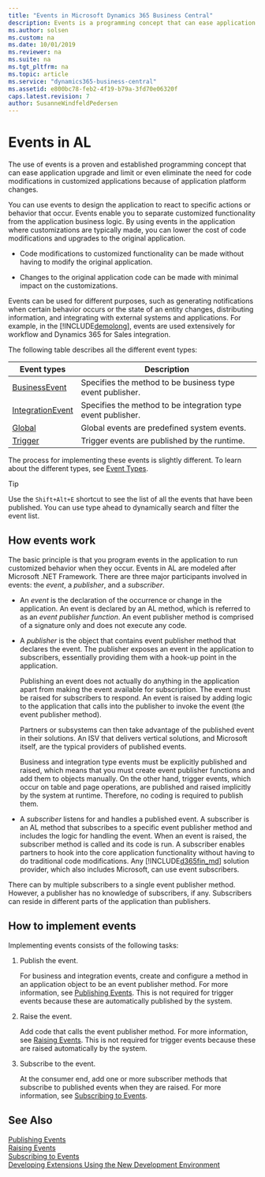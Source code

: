 ```yaml
---
title: "Events in Microsoft Dynamics 365 Business Central"
description: Events is a programming concept that can ease application upgrade and limit the code modifications in customized applications during platform changes. 
ms.author: solsen
ms.custom: na
ms.date: 10/01/2019
ms.reviewer: na
ms.suite: na
ms.tgt_pltfrm: na
ms.topic: article
ms.service: "dynamics365-business-central"
ms.assetid: e800bc78-feb2-4f19-b79a-3fd70e06320f
caps.latest.revision: 7
author: SusanneWindfeldPedersen
---
```


 

# Events in AL
The use of events is a proven and established programming concept that can ease application upgrade and limit or even eliminate the need for code modifications in customized applications because of application platform changes.  

You can use events to design the application to react to specific actions or behavior that occur. Events enable you to separate customized functionality from the application business logic. By using events in the application where customizations are typically made, you can lower the cost of code modifications and upgrades to the original application.  

-   Code modifications to customized functionality can be made without having to modify the original application.  

-   Changes to the original application code can be made with minimal impact on the customizations.  

Events can be used for different purposes, such as generating notifications when certain behavior occurs or the state of an entity changes, distributing information, and integrating with external systems and applications. For example, in the [!INCLUDE[demolong](includes/demolong_md.md)], events are used extensively for workflow and Dynamics 365 for Sales integration.

The following table describes all the different event types:  

|Event types | Description | 
|------------|-------------|
|[BusinessEvent](methods/devenv-business-attribute.md) |Specifies the method to be business type event publisher.  |
|[IntegrationEvent](methods/devenv-integration-attribute.md) |Specifies the method to be integration type event publisher. |
|[Global](devenv-event-types.md#global-events) |Global events are predefined system events. |
|[Trigger](devenv-event-types.md#trigger-events) |Trigger events are published by the runtime.  | 

The process for implementing these events is slightly different. To learn about the different types, see [Event Types](devenv-event-types.md).

> [!TIP]
> Use the `Shift+Alt+E` shortcut to see the list of all the events that have been published. You can use type ahead to dynamically search and filter the event list. 

## How events work  
The basic principle is that you program events in the application to run customized behavior when they occur. Events in AL are modeled after Microsoft .NET Framework. There are three major participants involved in events: the *event*, a *publisher*, and a *subscriber*.  

- An *event* is the declaration of the occurrence or change in the application. An event is declared by an AL method, which is referred to as an *event publisher function*. An event publisher method is comprised of a signature only and does not execute any code.

- A *publisher* is the object that contains event publisher method that declares the event. The publisher exposes an event in the application to subscribers, essentially providing them with a hook-up point in the application.  

    Publishing an event does not actually do anything in the application apart from making the event available for subscription. The event must be raised for subscribers to respond. An event is raised by adding logic to the application that calls into the publisher to invoke the event (the event publisher method).  

    Partners or subsystems can then take advantage of the published event in their solutions. An ISV that delivers vertical solutions, and Microsoft itself, are the typical providers of published events.  

    Business and integration type events must be explicitly published and raised, which means that you must create event publisher functions and add them to objects manually. On the other hand, trigger events, which occur on table and page operations, are published and raised implicitly by the system at runtime. Therefore, no coding is required to publish them.  

- A *subscriber* listens for and handles a published event. A subscriber is an AL method that subscribes to a specific event publisher method and includes the logic for handling the event. When an event is raised, the subscriber method is called and its code is run. A subscriber enables partners to hook into the core application functionality without having to do traditional code modifications. Any [!INCLUDE[d365fin_md](includes/d365fin_md.md)] solution provider, which also includes Microsoft, can use event subscribers.  

There can by multiple subscribers to a single event publisher method. However, a publisher has no knowledge of subscribers, if any. Subscribers can reside in different parts of the application than publishers.  

## How to implement events  
Implementing events consists of the following tasks:  

1. Publish the event.  

    For business and integration events, create and configure a method in an application object to be an event publisher method. For more information, see [Publishing Events](devenv-publishing-events.md). This is not required for trigger events because these are automatically published by the system.

2. Raise the event.  

    Add code that calls the event publisher method. For more information, see [Raising Events](devenv-raising-events.md). This is not required for trigger events because these are raised automatically by the system.

3. Subscribe to the event.  

    At the consumer end, add one or more subscriber methods that subscribe to published events when they are raised. For more information, see [Subscribing to Events](devenv-subscribing-to-events.md).  


## See Also  
[Publishing Events](devenv-publishing-events.md)  
[Raising Events](devenv-raising-events.md)  
[Subscribing to Events](devenv-subscribing-to-events.md)  
[Developing Extensions Using the New Development Environment](devenv-dev-overview.md)  
<!--NAV
[Debugging Events](devenv-debugging-events.md)  
[Best Practices with Microsoft Dynamics 365 Business Central](devenv-events-best-practices.md)  
 [Walkthrough: Publishing, Raising, and Subcribing to an Event in Microsoft Dynamics NAV](Walkthrough--Publishing--Raising--and-Subcribing-to-an-Event-in-Microsoft-Dynamics-NAV.md)  
[Walkthrough: Implementing New Workflow Events and Responses](Walkthrough--Implementing-New-Workflow-Events-and-Responses.md)  -->

